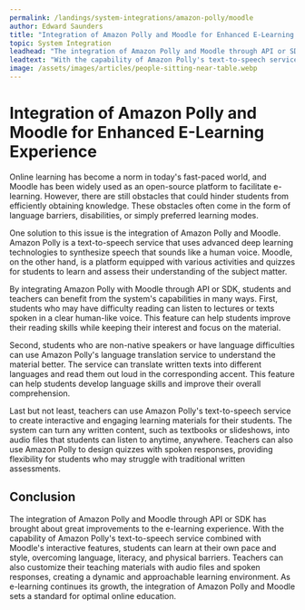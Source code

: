 ```yaml
---
permalink: /landings/system-integrations/amazon-polly/moodle
author: Edward Saunders
title: "Integration of Amazon Polly and Moodle for Enhanced E-Learning Experience"
topic: System Integration
leadhead: "The integration of Amazon Polly and Moodle through API or SDK has brought about great improvements to the e-learning experience"
leadtext: "With the capability of Amazon Polly's text-to-speech service combined with Moodle's interactive features, students can learn at their own pace and style, overcoming language, literacy, and physical barriers. Teachers can also customize their teaching materials with audio files and spoken responses, creating a dynamic and approachable learning environment. As e-learning continues its growth, the integration of Amazon Polly and Moodle sets a standard for optimal online education."
image: /assets/images/articles/people-sitting-near-table.webp
---
```

<div class="arttext">    <h1>Integration of Amazon Polly and Moodle for Enhanced E-Learning Experience</h1>
    <p>Online learning has become a norm in today's fast-paced world, and Moodle has been widely used as an open-source platform to facilitate e-learning. However, there are still obstacles that could hinder students from efficiently obtaining knowledge. These obstacles often come in the form of language barriers, disabilities, or simply preferred learning modes.</p>
    <p>One solution to this issue is the integration of Amazon Polly and Moodle. Amazon Polly is a text-to-speech service that uses advanced deep learning technologies to synthesize speech that sounds like a human voice. Moodle, on the other hand, is a platform equipped with various activities and quizzes for students to learn and assess their understanding of the subject matter.</p>
    <p>By integrating Amazon Polly with Moodle through API or SDK, students and teachers can benefit from the system's capabilities in many ways. First, students who may have difficulty reading can listen to lectures or texts spoken in a clear human-like voice. This feature can help students improve their reading skills while keeping their interest and focus on the material.</p>
    <p>Second, students who are non-native speakers or have language difficulties can use Amazon Polly's language translation service to understand the material better. The service can translate written texts into different languages and read them out loud in the corresponding accent. This feature can help students develop language skills and improve their overall comprehension.</p>
    <p>Last but not least, teachers can use Amazon Polly's text-to-speech service to create interactive and engaging learning materials for their students. The system can turn any written content, such as textbooks or slideshows, into audio files that students can listen to anytime, anywhere. Teachers can also use Amazon Polly to design quizzes with spoken responses, providing flexibility for students who may struggle with traditional written assessments.</p>
    <h2>Conclusion</h2>
    <p>The integration of Amazon Polly and Moodle through API or SDK has brought about great improvements to the e-learning experience. With the capability of Amazon Polly's text-to-speech service combined with Moodle's interactive features, students can learn at their own pace and style, overcoming language, literacy, and physical barriers. Teachers can also customize their teaching materials with audio files and spoken responses, creating a dynamic and approachable learning environment. As e-learning continues its growth, the integration of Amazon Polly and Moodle sets a standard for optimal online education.</p>
</div>
